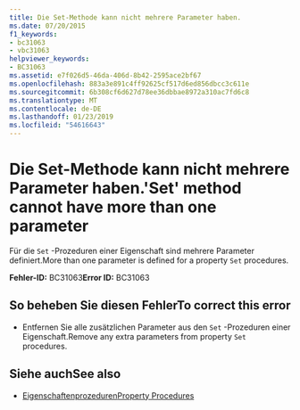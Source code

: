 ```yaml
---
title: Die Set-Methode kann nicht mehrere Parameter haben.
ms.date: 07/20/2015
f1_keywords:
- bc31063
- vbc31063
helpviewer_keywords:
- BC31063
ms.assetid: e7f026d5-46da-406d-8b42-2595ace2bf67
ms.openlocfilehash: 883a3e891c4ff92625cf517d6ed856dbcc3c611e
ms.sourcegitcommit: 6b308cf6d627d78ee36dbbae8972a310ac7fd6c8
ms.translationtype: MT
ms.contentlocale: de-DE
ms.lasthandoff: 01/23/2019
ms.locfileid: "54616643"
---
```

# <a name="set-method-cannot-have-more-than-one-parameter"></a><span data-ttu-id="d91ab-102">Die Set-Methode kann nicht mehrere Parameter haben.</span><span class="sxs-lookup"><span data-stu-id="d91ab-102">'Set' method cannot have more than one parameter</span></span>
<span data-ttu-id="d91ab-103">Für die `Set` -Prozeduren einer Eigenschaft sind mehrere Parameter definiert.</span><span class="sxs-lookup"><span data-stu-id="d91ab-103">More than one parameter is defined for a property `Set` procedures.</span></span>  
  
 <span data-ttu-id="d91ab-104">**Fehler-ID:** BC31063</span><span class="sxs-lookup"><span data-stu-id="d91ab-104">**Error ID:** BC31063</span></span>  
  
## <a name="to-correct-this-error"></a><span data-ttu-id="d91ab-105">So beheben Sie diesen Fehler</span><span class="sxs-lookup"><span data-stu-id="d91ab-105">To correct this error</span></span>  
  
-   <span data-ttu-id="d91ab-106">Entfernen Sie alle zusätzlichen Parameter aus den `Set` -Prozeduren einer Eigenschaft.</span><span class="sxs-lookup"><span data-stu-id="d91ab-106">Remove any extra parameters from property `Set` procedures.</span></span>  
  
## <a name="see-also"></a><span data-ttu-id="d91ab-107">Siehe auch</span><span class="sxs-lookup"><span data-stu-id="d91ab-107">See also</span></span>

- [<span data-ttu-id="d91ab-108">Eigenschaftenprozeduren</span><span class="sxs-lookup"><span data-stu-id="d91ab-108">Property Procedures</span></span>](../../visual-basic/programming-guide/language-features/procedures/property-procedures.md)

